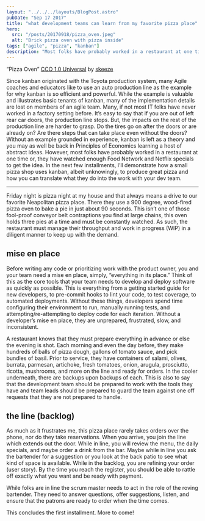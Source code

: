```yaml
---
layout: "../../../layouts/BlogPost.astro"
pubDate: "Sep 17 2017"
title: "what development teams can learn from my favorite pizza place"
hero: 
  src: "/posts/20170918/pizza_oven.jpeg"
  alt: "Brick pizza oven with pizza inside"
tags: ["agile", "pizza", "kanban"]
description: "Most folks have probably worked in a restaurant at one time or, they have watched enough Food Network and Netflix specials to get the idea. In the next few installments, I’ll demonstrate how a small pizza shop uses kanban, albeit unknowingly, to produce great pizza and how you can translate what they do into the work with your dev team."
---
```



<figcaption class="caption">“Pizza Oven” <a href="https://creativecommons.org/publicdomain/zero/1.0/deed.en">CCO 1.0 Universal</a> by <a href="https://pixabay.com/en/users/skeeze-272447/">skeeze</a></figcaption>

Since kanban originated with the Toyota production system, many Agile coaches and educators like to use an auto production line as the example for why kanban is so efficient and powerful. While the example is valuable and illustrates basic tenants of kanban, many of the implementation details are lost on members of an agile team. Many, if not most IT folks have never worked in a factory setting before. It’s easy to say that if you are out of left rear car doors, the production line stops. But, the impacts on the rest of the production line are harder to grasp. Do the tires go on after the doors or are already on? Are there steps that can take place even without the doors? Without an example grounded in experience, kanban is left as a theory and you may as well be back in Principles of Economics learning a host of abstract ideas. However, most folks have probably worked in a restaurant at one time or, they have watched enough Food Network and Netflix specials to get the idea. In the next few installments, I’ll demonstrate how a small pizza shop uses kanban, albeit unknowingly, to produce great pizza and how you can translate what they do into the work with your dev team.

--- 

Friday night is pizza night at my house and that always means a drive to our favorite Neapolitan pizza place. There they use a 900 degree, wood-fired pizza oven to bake a pie in just about 90 seconds. This isn’t one of those fool-proof conveyor belt contraptions you find at large chains, this oven holds three pies at a time and must be constantly watched. As such, the restaurant must manage their throughput and work in progress (WIP) in a diligent manner to keep up with the demand.

## mise en place

Before writing any code or prioritizing work with the product owner, you and your team need a mise en place, simply, “everything in its place.” Think of this as the core tools that your team needs to develop and deploy software as quickly as possible. This is everything from a getting started guide for new developers, to pre-commit hooks to lint your code, to test coverage, to automated deployments. Without these things, developers spend time configuring their environment to run, manually running tests, and attempting/re-attempting to deploy code for each iteration. Without a developer’s mise en place, they are unprepared, frustrated, slow, and inconsistent.

A restaurant knows that they must prepare everything in advance or else the evening is shot. Each morning and even the day before, they make hundreds of balls of pizza dough, gallons of tomato sauce, and pick bundles of basil. Prior to service, they have containers of salami, olives, burrata, parmesan, artichoke, fresh tomatoes, onion, arugula, prosciutto, ricotta, mushrooms, and more on the line and ready for orders. In the cooler underneath, there are backups upon backups of each. This is also to say that the development team should be prepared to work with the tools they have and team leads should be prepared to guard the team against one off requests that they are not prepared to handle.

## the line (backlog)

As much as it frustrates me, this pizza place rarely takes orders over the phone, nor do they take reservations. When you arrive, you join the line which extends out the door. While in line, you will review the menu, the daily specials, and maybe order a drink from the bar. Maybe while in line you ask the bartender for a suggestion or you look at the back patio to see what kind of space is available. While in the backlog, you are refining your order (user story). By the time you reach the register, you should be able to rattle off exactly what you want and be ready with payment.

While folks are in line the scrum master needs to act in the role of the roving bartender. They need to answer questions, offer suggestions, listen, and ensure that the patrons are ready to order when the time comes.

This concludes the first installment. More to come!